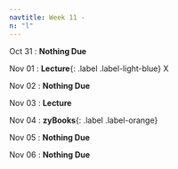 ```yaml
---
navtitle: Week 11 -
n: "l"
---
```


Oct 31
: **Nothing Due**

Nov 01
: **Lecture**{: .label .label-light-blue} X

Nov 02
: **Nothing Due**

Nov 03
: **Lecture**

Nov 04
: **zyBooks**{: .label .label-orange} 

Nov 05
: **Nothing Due**

Nov 06
: **Nothing Due**

